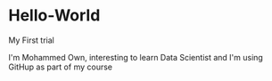 # Hello-World
My First trial

I'm Mohammed Own, interesting to learn Data Scientist and I'm using GitHup as part of my course

